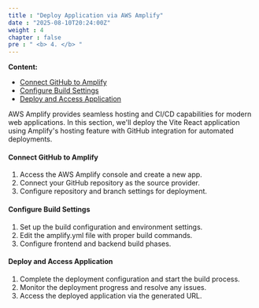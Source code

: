 ```yaml
---
title : "Deploy Application via AWS Amplify"
date : "2025-08-10T20:24:00Z"
weight : 4
chapter : false
pre : " <b> 4. </b> "
---
```


**Content:**
- [Connect GitHub to Amplify](4.1-connect-github-to-amplify/)
- [Configure Build Settings](4.2-configure-build-settings/)
- [Deploy and Access Application](4.3-deploy-and-access-application/)

AWS Amplify provides seamless hosting and CI/CD capabilities for modern web applications. In this section, we'll deploy the Vite React application using Amplify's hosting feature with GitHub integration for automated deployments.

#### Connect GitHub to Amplify

1. Access the AWS Amplify console and create a new app.
2. Connect your GitHub repository as the source provider.
3. Configure repository and branch settings for deployment.

#### Configure Build Settings

1. Set up the build configuration and environment settings.
2. Edit the amplify.yml file with proper build commands.
3. Configure frontend and backend build phases.

#### Deploy and Access Application

1. Complete the deployment configuration and start the build process.
2. Monitor the deployment progress and resolve any issues.
3. Access the deployed application via the generated URL.
